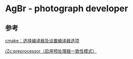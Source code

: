 # AgBr - photograph developer

## 参考

[cmake：选择编译器及设置编译器选项](https://www.cnblogs.com/lidabo/p/15400964.html)

[/Zc:preprocessor（启用预处理器一致性模式）](https://docs.microsoft.com/zh-cn/cpp/build/reference/zc-preprocessor?view=msvc-170)